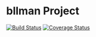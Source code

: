 # bllman Project 

[![Build Status](https://travis-ci.org/Khalid-Nowaf/bllman.svg?branch=master)](https://travis-ci.org/Khalid-Nowaf/bllman)
[![Coverage Status](https://coveralls.io/repos/github/Khalid-Nowaf/bllman/badge.svg?branch=master)](https://coveralls.io/github/Khalid-Nowaf/bllman?branch=master)
